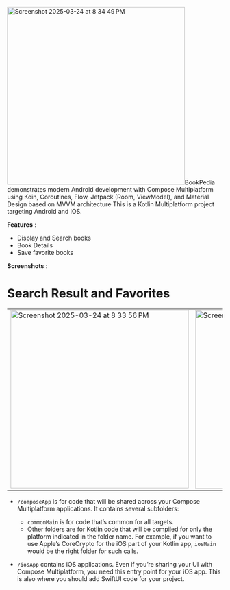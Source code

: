 <img width="415" alt="Screenshot 2025-03-24 at 8 34 49 PM" src="https://github.com/user-attachments/assets/3967ab72-2ce6-4ed6-b4d2-62953aa6b7d0" />BookPedia demonstrates modern Android development with Compose Multiplatform  using Koin, Coroutines, Flow, Jetpack (Room, ViewModel), and Material Design based on MVVM architecture
This is a Kotlin Multiplatform project targeting Android and iOS.

**Features** :
* Display and Search books
* Book Details
* Save favorite books


**Screenshots** :
 <table align="center">
  <H1>Search Result and Favorites</H1>
  <tr>
  <td><img width="416" alt="Screenshot 2025-03-24 at 8 33 56 PM" src="https://github.com/user-attachments/assets/46e0f2a9-6041-4b60-ace7-7c51bb1a04a6" /></td> 
  <td><img width="417" alt="Screenshot 2025-03-24 at 8 34 23 PM" src="https://github.com/user-attachments/assets/e5cfd64a-e5b7-4409-9320-17ca3f7bad4f" /></td>
  <td> <img width="415" alt="Screenshot 2025-03-24 at 8 34 49 PM" src="https://github.com/user-attachments/assets/e9243182-9029-42fc-8077-f856efa88f02" /></td>
  </tr>
 </table>


* `/composeApp` is for code that will be shared across your Compose Multiplatform applications.
  It contains several subfolders:
  - `commonMain` is for code that’s common for all targets.
  - Other folders are for Kotlin code that will be compiled for only the platform indicated in the folder name.
    For example, if you want to use Apple’s CoreCrypto for the iOS part of your Kotlin app,
    `iosMain` would be the right folder for such calls.

* `/iosApp` contains iOS applications. Even if you’re sharing your UI with Compose Multiplatform, 
  you need this entry point for your iOS app. This is also where you should add SwiftUI code for your project.

